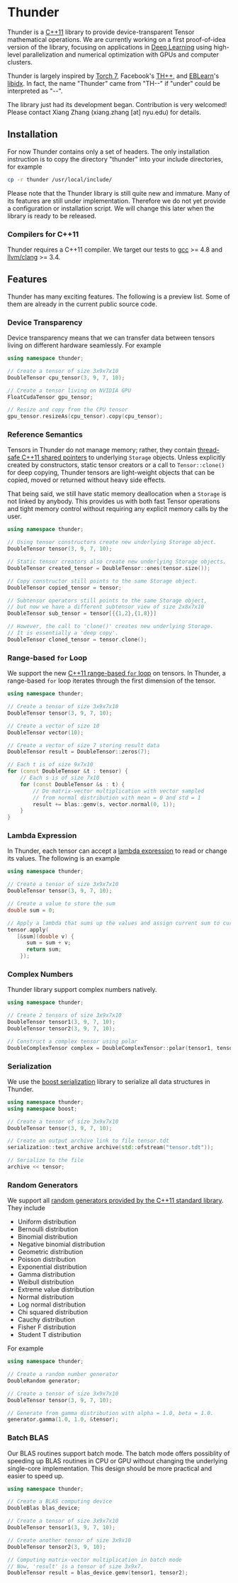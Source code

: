 # Thunder

Thunder is a [C++11](http://en.wikipedia.org/wiki/C%2B%2B11) library to provide device-transparent Tensor mathematical operations. We are currently working on a first proof-of-idea version of the library, focusing on applications in [Deep Learning](http://en.wikipedia.org/wiki/Deep_learning) using high-level parallelization and numerical optimization with GPUs and computer clusters.

Thunder is largely inspired by [Torch 7](http://torch.ch), Facebook's [TH++](http://github.com/facebook/thpp), and [EBLearn](http://eblearn.sourceforge.net)'s [libidx](http://eblearn.sourceforge.net/libidx.html). In fact, the name "Thunder" came from "TH--" if "under" could be interpreted as "--".

The library just had its development began. Contribution is very welcomed! Please contact Xiang Zhang (xiang.zhang [at] nyu.edu) for details.

## Installation

For now Thunder contains only a set of headers. The only installation instruction is to copy the directory "thunder" into your include directories, for example
```sh
cp -r thunder /usr/local/include/
```

Please note that the Thunder library is still quite new and immature. Many of its features are still under implementation. Therefore we do not yet provide a configuration or installation script. We will change this later when the library is ready to be released.

### Compilers for C++11

Thunder requires a C++11 compiler. We target our tests to [gcc](https://gcc.gnu.org) >= 4.8 and [llvm/clang](http://clang.llvm.org) >= 3.4.

## Features

Thunder has many exciting features. The following is a preview list. Some of them are already in the current public source code.

### Device Transparency

Device transparency means that we can transfer data between tensors living on different hardware seamlessly. For example
```cpp
using namespace thunder;

// Create a tensor of size 3x9x7x10
DoubleTensor cpu_tensor(3, 9, 7, 10);

// Create a tensor living on NVIDIA GPU
FloatCudaTensor gpu_tensor;

// Resize and copy from the CPU tensor
gpu_tensor.resizeAs(cpu_tensor).copy(cpu_tensor);
```

### Reference Semantics

Tensors in Thunder do not manage memory; rather, they contain [thread-safe C++11 shared pointers](http://en.cppreference.com/w/cpp/memory/shared_ptr) to underlying `Storage` objects. Unless explicitly created by constructors, static tensor creators or a call to `Tensor::clone()` for deep copying, Thunder tensors are light-weight objects that can be copied, moved or returned without heavy side effects.

That being said, we still have static memory deallocation when a `Storage` is not linked by anybody. This provides us with both fast Tensor operations and tight memory control without requiring any explicit memory calls by the user.

```cpp
using namespace thunder;

// Using tensor constructors create new underlying Storage object.
DoubleTensor tensor(3, 9, 7, 10);

// Static tensor creators also create new underlying Storage objects.
DoubleTensor created_tensor = DoubleTensor::ones(tensor.size());

// Copy constructor still points to the same Storage object.
DoubleTensor copied_tensor = tensor;

// Subtensor operators still points to the same Storage object,
// but now we have a different subtensor view of size 2x8x7x10
DoubleTensor sub_tensor = tensor[{{1,2},{1,8}}]

// However, the call to 'clone()' creates new underlying Storage.
// It is essentially a 'deep copy'.
DoubleTensor cloned_tensor = tensor.clone();
```

### Range-based `for` Loop

We support the new [C++11 range-based `for` loop](http://en.cppreference.com/w/cpp/language/range-for) on tensors. In Thunder, a range-based `for` loop iterates through the first dimension of the tensor.
```cpp
using namespace thunder;

// Create a tensor of size 3x9x7x10
DoubleTensor tensor(3, 9, 7, 10);

// Create a vector of size 10
DoubleTensor vector(10);

// Create a vector of size 7 storing result data
DoubleTensor result = DoubleTensor::zeros(7);

// Each t is of size 9x7x10
for (const DoubleTensor &t : tensor) {
    // Each s is of size 7x10
    for (const DoubleTensor &s : t) {
        // Do matrix-vector multiplication with vector sampled
        // from normal distribution with mean = 0 and std = 1
    	result += blas::gemv(s, vector.normal(0, 1));
    }
}
```

### Lambda Expression

In Thunder, each tensor can accept a [lambda expression](http://en.cppreference.com/w/cpp/language/lambda) to read or change its values. The following is an example
```cpp
using namespace thunder;

// Create a tensor of size 3x9x7x10
DoubleTensor tensor(3, 9, 7, 10);

// Create a value to store the sum
double sum = 0;

// Apply a lambda that sums up the values and assign current sum to current value
tensor.apply(
   [&sum](double v) {
      sum = sum + v;
      return sum;
    });
```

### Complex Numbers

Thunder library support complex numbers natively.
```cpp
using namespace thunder;

// Create 2 tensors of size 3x9x7x10
DoubleTensor tensor1(3, 9, 7, 10);
DoubleTensor tensor2(3, 9, 7, 10);

// Construct a complex tensor using polar
DoubleComplexTensor complex = DoubleComplexTensor::polar(tensor1, tensor2);
```

### Serialization

We use the [boost serialization](http://www.boost.org/doc/libs/release/libs/serialization) library to serialize all data structures in Thunder.
```cpp
using namespace thunder;
using namespace boost;

// Create a tensor of size 3x9x7x10
DoubleTensor tensor(3, 9, 7, 10);

// Create an output archive link to file tensor.tdt
serialization::text_archive archive(std::ofstream("tensor.tdt"));

// Serialize to the file
archive << tensor;
```

### Random Generators

We support all [random generators provided by the C++11 standard library](http://en.cppreference.com/w/cpp/numeric/random). They include
* Uniform distribution
* Bernoulli distribution
* Binomial distribution
* Negative binomial distribution
* Geometric distribution
* Poisson distribution
* Exponential distribution
* Gamma distribution
* Weibull distribution
* Extreme value distribution
* Normal distribution
* Log normal distribution
* Chi squared distribution
* Cauchy distribution
* Fisher F distribution
* Student T distribution

For example
```cpp
using namespace thunder;

// Create a random number generator
DoubleRandom generator;

// Create a tensor of size 3x9x7x10
DoubleTensor tensor(3, 9, 7, 10);

// Generate from gamma distribution with alpha = 1.0, beta = 1.0.
generator.gamma(1.0, 1.0, &tensor);
```

### Batch BLAS

Our BLAS routines support batch mode. The batch mode offers possiblity of speeding up BLAS routines in CPU or GPU without changing the underlying single-core implementation. This design should be more practical and easier to speed up.
```cpp
using namespace thunder;

// Create a BLAS computing device
DoubleBlas blas_device;

// Create a tensor of size 3x9x7x10
DoubleTensor tensor1(3, 9, 7, 10);

// Create another tensor of size 3x9x10
DoubleTensor tensor2(3, 9, 10);

// Computing matrix-vector multiplication in batch mode
// Now, 'result' is a tensor of size 3x9x7.
DoubleTensor result = blas_device.gemv(tensor1, tensor2);
```